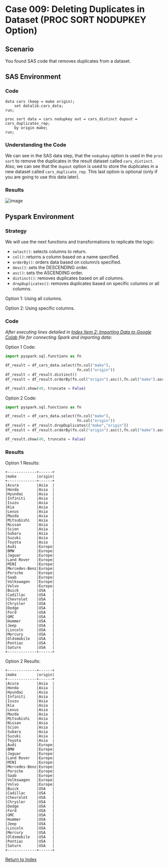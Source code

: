 # Case 009: Deleting Duplicates in Dataset (PROC SORT NODUPKEY Option)
## Scenario
You found SAS code that removes duplicates from a dataset.

## SAS Environment
### Code
```sas
data cars (keep = make origin);
    set datalib.cars_data;
run;

proc sort data = cars nodupkey out = cars_distinct dupout = cars_duplicates_rep;
    by origin make;
run;
```
### Understanding the Code
We can see in the SAS data step, that the `nodupkey` option is used in the `proc sort` to remove the duplicates in the result dataset called `cars_distinct`. Also, we can see that the `dupout` option is used to store the duplicates in a new dataset called `cars_duplicate_rep`. This last option is optional (only if you are going to use this data later).

### Results
![image](https://github.com/apalominor/sas-migration-guide/assets/126201348/2d263db8-b424-43da-9838-6fef41ae7840)

## Pyspark Environment
### Strategy
We will use the next functions and transformations to replicate the logic:
- `select()`: selects columns to return.
- `col()`: returns a column based on a name specified.
- `orderBy()`: orders data based on column/s specified.
- `desc()`: sets the DESCENDING order.
- `asc()`: sets the ASCENDING order.
- `distinct()`: removes duplicates based on all columns.
- `dropDuplicates()`: removes duplicates based on specific columns or all columns.

Option 1:
Using all columns.

Option 2:
Using specific columns.

### Code
_After executing lines detailed in [Index Item 2: Importing Data to Google Colab](https://github.com/apalominor/sas-migration-guide/blob/main/contents/importing-to-colab.md) file for connecting Spark and importing data_:

Option 1 Code:
```python
import pyspark.sql.functions as fn

df_result = df_cars_data.select(fn.col("make"),
                                fn.col("origin"))
df_result = df_result.distinct()
df_result = df_result.orderBy(fn.col("origin").asc(),fn.col("make").asc())

df_result.show(40, truncate = False)
```

Option 2 Code:
```python
import pyspark.sql.functions as fn

df_result = df_cars_data.select(fn.col("make"),
                                fn.col("origin"))
df_result = df_result.dropDuplicates(["make","origin"])
df_result = df_result.orderBy(fn.col("origin").asc(),fn.col("make").asc())

df_result.show(40, truncate = False)
```

### Results
Option 1 Results:
```
+-------------+------+
|make         |origin|
+-------------+------+
|Acura        |Asia  |
|Honda        |Asia  |
|Hyundai      |Asia  |
|Infiniti     |Asia  |
|Isuzu        |Asia  |
|Kia          |Asia  |
|Lexus        |Asia  |
|Mazda        |Asia  |
|Mitsubishi   |Asia  |
|Nissan       |Asia  |
|Scion        |Asia  |
|Subaru       |Asia  |
|Suzuki       |Asia  |
|Toyota       |Asia  |
|Audi         |Europe|
|BMW          |Europe|
|Jaguar       |Europe|
|Land Rover   |Europe|
|MINI         |Europe|
|Mercedes-Benz|Europe|
|Porsche      |Europe|
|Saab         |Europe|
|Volkswagen   |Europe|
|Volvo        |Europe|
|Buick        |USA   |
|Cadillac     |USA   |
|Chevrolet    |USA   |
|Chrysler     |USA   |
|Dodge        |USA   |
|Ford         |USA   |
|GMC          |USA   |
|Hummer       |USA   |
|Jeep         |USA   |
|Lincoln      |USA   |
|Mercury      |USA   |
|Oldsmobile   |USA   |
|Pontiac      |USA   |
|Saturn       |USA   |
+-------------+------+
```
Option 2 Results:
```
+-------------+------+
|make         |origin|
+-------------+------+
|Acura        |Asia  |
|Honda        |Asia  |
|Hyundai      |Asia  |
|Infiniti     |Asia  |
|Isuzu        |Asia  |
|Kia          |Asia  |
|Lexus        |Asia  |
|Mazda        |Asia  |
|Mitsubishi   |Asia  |
|Nissan       |Asia  |
|Scion        |Asia  |
|Subaru       |Asia  |
|Suzuki       |Asia  |
|Toyota       |Asia  |
|Audi         |Europe|
|BMW          |Europe|
|Jaguar       |Europe|
|Land Rover   |Europe|
|MINI         |Europe|
|Mercedes-Benz|Europe|
|Porsche      |Europe|
|Saab         |Europe|
|Volkswagen   |Europe|
|Volvo        |Europe|
|Buick        |USA   |
|Cadillac     |USA   |
|Chevrolet    |USA   |
|Chrysler     |USA   |
|Dodge        |USA   |
|Ford         |USA   |
|GMC          |USA   |
|Hummer       |USA   |
|Jeep         |USA   |
|Lincoln      |USA   |
|Mercury      |USA   |
|Oldsmobile   |USA   |
|Pontiac      |USA   |
|Saturn       |USA   |
+-------------+------+
```

[Return to Index](https://github.com/apalominor/sas-migration-guide#index-of-contents)
